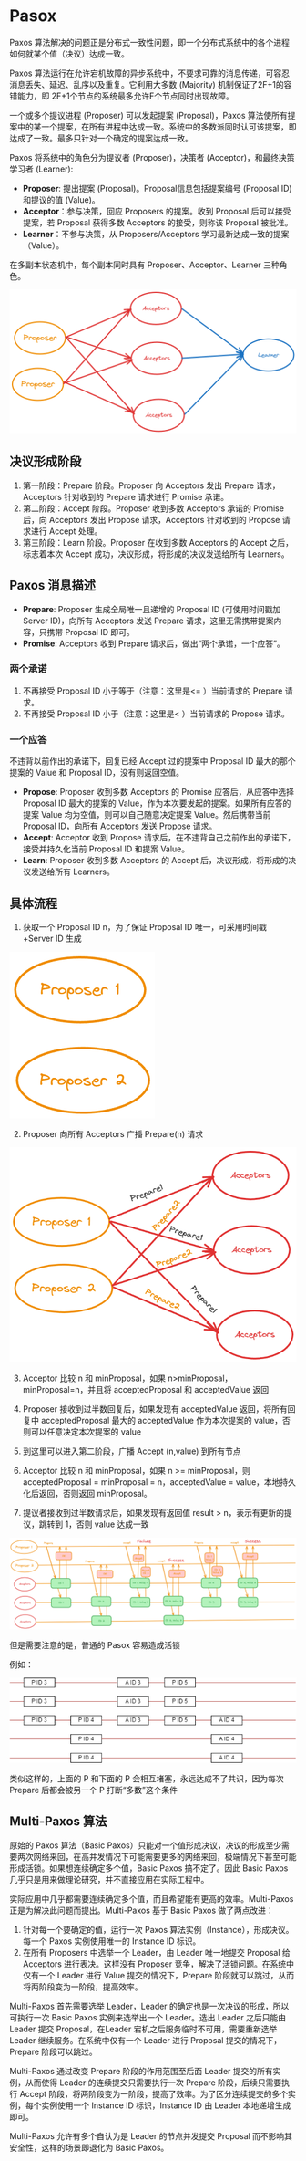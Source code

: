 # Pasox

Paxos 算法解决的问题正是分布式一致性问题，即一个分布式系统中的各个进程如何就某个值（决议）达成一致。

Paxos 算法运行在允许宕机故障的异步系统中，不要求可靠的消息传递，可容忍消息丢失、延迟、乱序以及重复。它利用大多数 (Majority) 机制保证了2F+1的容错能力，即 2F+1个节点的系统最多允许F个节点同时出现故障。

一个或多个提议进程 (Proposer) 可以发起提案 (Proposal)，Paxos 算法使所有提案中的某一个提案，在所有进程中达成一致。系统中的多数派同时认可该提案，即达成了一致。最多只针对一个确定的提案达成一致。

Paxos 将系统中的角色分为提议者 (Proposer)，决策者 (Acceptor)，和最终决策学习者 (Learner):

- **Proposer**: 提出提案 (Proposal)。Proposal信息包括提案编号 (Proposal ID) 和提议的值 (Value)。
- **Acceptor**：参与决策，回应 Proposers 的提案。收到 Proposal 后可以接受提案，若 Proposal 获得多数 Acceptors 的接受，则称该 Proposal 被批准。
- **Learner**：不参与决策，从 Proposers/Acceptors 学习最新达成一致的提案（Value）。

在多副本状态机中，每个副本同时具有 Proposer、Acceptor、Learner 三种角色。

![image-20240218001335688](./../img/image-20240218001335688.png)

## 决议形成阶段

1. 第一阶段：Prepare 阶段。Proposer 向 Acceptors 发出 Prepare 请求，Acceptors 针对收到的 Prepare 请求进行 Promise 承诺。
2. 第二阶段：Accept 阶段。Proposer 收到多数 Acceptors 承诺的 Promise 后，向 Acceptors  发出 Propose 请求，Acceptors 针对收到的 Propose 请求进行 Accept 处理。
3. 第三阶段：Learn 阶段。Proposer 在收到多数 Acceptors 的 Accept 之后，标志着本次 Accept 成功，决议形成，将形成的决议发送给所有 Learners。

## Paxos 消息描述

- **Prepare**: Proposer 生成全局唯一且递增的 Proposal ID (可使用时间戳加 Server ID)，向所有 Acceptors 发送 Prepare 请求，这里无需携带提案内容，只携带 Proposal ID 即可。
- **Promise**: Acceptors 收到 Prepare 请求后，做出“两个承诺，一个应答”。

### 两个承诺

1. 不再接受 Proposal ID 小于等于（注意：这里是<= ）当前请求的 Prepare 请求。
2. 不再接受 Proposal ID 小于（注意：这里是< ）当前请求的 Propose 请求。

### 一个应答

不违背以前作出的承诺下，回复已经 Accept 过的提案中 Proposal ID 最大的那个提案的 Value 和 Proposal ID，没有则返回空值。

- **Propose**: Proposer 收到多数 Acceptors 的 Promise 应答后，从应答中选择 Proposal ID 最大的提案的 Value，作为本次要发起的提案。如果所有应答的提案 Value 均为空值，则可以自己随意决定提案 Value。然后携带当前 Proposal ID，向所有 Acceptors 发送 Propose 请求。
- **Accept**: Acceptor 收到 Propose 请求后，在不违背自己之前作出的承诺下，接受并持久化当前 Proposal ID 和提案 Value。
- **Learn**: Proposer 收到多数 Acceptors 的 Accept 后，决议形成，将形成的决议发送给所有 Learners。

## 具体流程

1. 获取一个 Proposal ID n，为了保证 Proposal ID 唯一，可采用时间戳 +Server ID 生成

![image-20240218004404153](./../img/image-20240218004404153.png)

2. Proposer 向所有 Acceptors 广播 Prepare(n) 请求

![image-20240218004618827](./../img/image-20240218004618827.png)

3. Acceptor 比较 n 和 minProposal，如果 n>minProposal，minProposal=n，并且将 acceptedProposal 和 acceptedValue 返回

1. Proposer 接收到过半数回复后，如果发现有 acceptedValue 返回，将所有回复中 acceptedProposal 最大的 acceptedValue 作为本次提案的 value，否则可以任意决定本次提案的 value
2. 到这里可以进入第二阶段，广播 Accept (n,value) 到所有节点
3. Acceptor 比较 n 和 minProposal，如果 n >= minProposal，则 acceptedProposal = minProposal = n，acceptedValue = value，本地持久化后返回，否则返回 minProposal。
4. 提议者接收到过半数请求后，如果发现有返回值 result > n，表示有更新的提议，跳转到 1，否则 value 达成一致

![image-20240218013659351](./../img/image-20240218013659351.png)

但是需要注意的是，普通的 Pasox 容易造成活锁

例如：

![](./../img/confict.png)

类似这样的，上面的 P 和下面的 P 会相互堵塞，永远达成不了共识，因为每次 Prepare 后都会被另一个 P 打断“多数”这个条件

## Multi-Paxos 算法

原始的 Paxos 算法（Basic Paxos）只能对一个值形成决议，决议的形成至少需要两次网络来回，在高并发情况下可能需要更多的网络来回，极端情况下甚至可能形成活锁。如果想连续确定多个值，Basic Paxos 搞不定了。因此 Basic Paxos 几乎只是用来做理论研究，并不直接应用在实际工程中。

实际应用中几乎都需要连续确定多个值，而且希望能有更高的效率。Multi-Paxos 正是为解决此问题而提出。Multi-Paxos 基于 Basic Paxos 做了两点改进：

1. 针对每一个要确定的值，运行一次 Paxos 算法实例（Instance），形成决议。每一个 Paxos 实例使用唯一的 Instance ID 标识。
2. 在所有 Proposers 中选举一个 Leader，由 Leader 唯一地提交 Proposal 给 Acceptors 进行表决。这样没有 Proposer 竞争，解决了活锁问题。在系统中仅有一个 Leader 进行 Value 提交的情况下，Prepare 阶段就可以跳过，从而将两阶段变为一阶段，提高效率。

Multi-Paxos 首先需要选举 Leader，Leader 的确定也是一次决议的形成，所以可执行一次 Basic Paxos 实例来选举出一个 Leader。选出 Leader 之后只能由 Leader 提交 Proposal，在Leader 宕机之后服务临时不可用，需要重新选举 Leader 继续服务。在系统中仅有一个 Leader 进行 Proposal 提交的情况下，Prepare 阶段可以跳过。

Multi-Paxos 通过改变 Prepare 阶段的作用范围至后面 Leader 提交的所有实例，从而使得 Leader 的连续提交只需要执行一次 Prepare 阶段，后续只需要执行 Accept 阶段，将两阶段变为一阶段，提高了效率。为了区分连续提交的多个实例，每个实例使用一个 Instance ID 标识，Instance ID 由 Leader 本地递增生成即可。

Multi-Paxos 允许有多个自认为是 Leader 的节点并发提交 Proposal 而不影响其安全性，这样的场景即退化为 Basic Paxos。